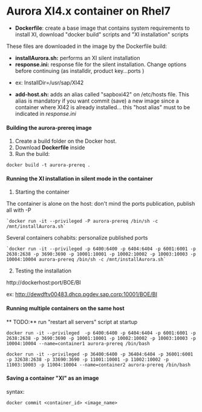 # Aurora XI4.x container on Rhel7

* **Dockerfile**: create a base image that contains system requirements to install XI, download "docker build" scripts and "XI installation" scripts

These files are downloaded in the image by the Dockerfile build:
* **installAurora.sh:** performs an XI silent installation
* **response.ini:** response file for the silent installation.
Change options before continuing (as installdir, product key...ports )
 - ex: InstallDir=/usr/sap/XI42
* **add-host.sh:** adds an alias called "sapboxi42" on /etc/hosts file. This alias is mandatory if you want commit (save) a new image since a container where XI42 is already installed... this "host alias" must to be indicated in  *response.ini*

#### Building the **aurora-prereq** image
1. Create a build folder on the Docker host.
2. Download **Dockerfile** inside
4. Run the build:

  `docker build -t aurora-prereq .`

#### Running the XI installation in silent mode in the container 

1. Starting the container

The container is alone on the host: don't mind the ports publication, publish all with -P

	`docker run -it --privileged -P aurora-prereq /bin/sh -c /mnt/installAurora.sh`

Several containers cohabits: personalize published ports

	`docker run -it --privileged -p 6400:6400 -p 6404:6404 -p 6001:6001 -p 2638:2638 -p 3690:3690 -p 10001:10001 -p 10002:10002 -p 10003:10003 -p 10004:10004 aurora-prereq /bin/sh -c /mnt/installAurora.sh`

2. Testing the installation

  http://dockerhost:port/BOE/BI

  ex: http://dewdftv00483.dhcp.pgdev.sap.corp:10001/BOE/BI

#### Running multiple containers on the same host

** TODO:** run "restart all servers" script at startup

`docker run -it --privileged  -p 6400:6400 -p 6404:6404 -p 6001:6001 -p 2638:2638 -p 3690:3690 -p 10001:10001 -p 10002:10002 -p 10003:10003 -p 10004:10004 --name=container1 aurora-prereq /bin/bash`
  
`docker run -it --privileged -p 36400:6400 -p 36404:6404 -p 36001:6001 -p 32638:2638 -p 33690:3690 -p 11001:10001 -p 11002:10002 -p 11003:10003 -p 11004:10004 --name=container2 aurora-prereq /bin/bash`

#### Saving a container "XI" as an image

syntax: 

`docker commit <container_id> <image_name>`
